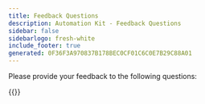```yaml
---
title: Feedback Questions
description: Automation Kit - Feedback Questions
sidebar: false
sidebarlogo: fresh-white
include_footer: true
generated: 0F36F3A970837B178BEC0CF01C6C0E7B29C88A01
---
```


Please provide your feedback to the following questions:

{{<questions name="/content/en-gb/feedback.json" completed="Thank you for completing questions" shownavigationbuttons="false" locale="en-gb">}}
